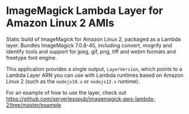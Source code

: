 # ImageMagick Lambda Layer for Amazon Linux 2 AMIs

Static build of ImageMagick for Amazon Linux 2, packaged as a Lambda layer. 
Bundles ImageMagick 7.0.8-45, including convert, mogrify and identify tools
and support for jpeg, gif, png, tiff and webm formats and freetype font engine.

This application provides a single output, `LayerVersion`, which points to a
Lambda Layer ARN you can use with Lambda runtimes based on Amazon Linux 2 (such
as the `nodejs10.x` or `nodejs12.x` runtime).

For an example of how to use the layer, check out 
https://github.com/serverlesspub/imagemagick-aws-lambda-2/tree/master/example
